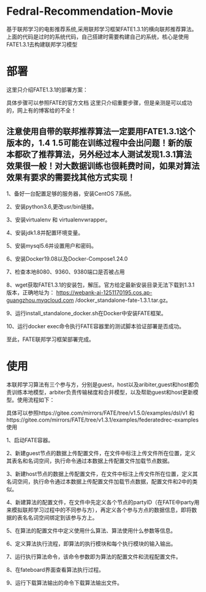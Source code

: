 # Fedral-Recommendation-Movie
基于联邦学习的电影推荐系统,采用联邦学习框架FATE1.3.1的横向联邦推荐算法。
上面的代码是过时的系统代码，自己搭建时需要构建自己的系统，核心是使用FATE1.3.1去构建联邦学习模型

# 部署
这里只介绍FATE1.3.1的部署方案：

具体步骤可以参照FATE的官方文档 这里只介绍重要步骤，但是亲测是可以成功的，网上有的博客给的不全！

## 注意使用自带的联邦推荐算法一定要用FATE1.3.1这个版本的，1.4 1.5可能在训练过程中会出问题！新的版本都砍了推荐算法，另外经过本人测试发现1.3.1算法效果很一般！对大数据训练也很耗费时间，如果对算法效果有要求的需要找其他方式实现！




1、备好一台配置足够的服务器，安装CentOS 7系统。

2、安装python3.6,更改usr/bin链接。

3、安装virtualenv 和 virtualenvwrapper。

4、安装jdk1.8并配置环境变量。

5、安装mysql5.6并设置用户和密码。

6、安装Docker19.08以及Docker-Compose1.24.0

7、检查本地8080、9360、9380端口是否被占用

8、wget获取FATE1.3.1的安装包，解压。官方给定最新安装目录无法下载到1.3.1版本，正确地址为：
https://webank-ai-1251170195.cos.ap-guangzhou.myqcloud.com /docker_standalone-fate-1.3.1.tar.gz。

9、运行install_standalone_docker.sh在Docker中安装FATE框架。

10、运行docker exec命令执行FATE容器里的测试脚本验证部署是否成功。

至此，FATE联邦学习框架部署完成。



# 使用
本联邦学习算法有三个参与方，分别是guest，host以及aribiter,guest和host都负责训练本地模型，arbiter负责传输梯度和合并模型，以及帮助guest和host更新模型。使用流程如下：

具体可以参照https://gitee.com/mirrors/FATE/tree/v1.5.0/examples/dsl/v1
和https://gitee.com/mirrors/FATE/tree/v1.3.1/examples/federatedrec-examples使用

1、启动FATE容器。

2、新建guest节点的数据上传配置文件，在文件中标注上传文件所在位置，定义其表名和名词空间，执行命令通过本数据上传配置文件加载节点数据。

3、新建host节点的数据上传配置文件，在文件中标注上传文件所在位置，定义其名词空间，执行命令通过本数据上传配置文件加载节点数据，配置文件和2中的类似。

4、新建算法的配置文件，在文件中先定义各个节点的partyID（在FATE中party用来模拟联邦学习过程中的不同参与方），再定义各个参与方点的数据信息，即将数据的表名名词空间绑定到该参与方上。

5、在算法的配置文件中定义使用什么算法、算法使用什么参数等信息。

6、定义算法执行流程，即算法的执行模块和每个执行模块的输入输出。

7、运行执行算法命令，该命令参数即为算法的配置文件和流程配置文件。

8、在fateboard界面查看算法执行过程。

9、运行下载算法输出的命令下载算法输出文件。


